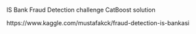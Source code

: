 IS Bank Fraud Detection challenge CatBoost solution

<link>  https://www.kaggle.com/mustafakck/fraud-detection-is-bankasi  </link>
